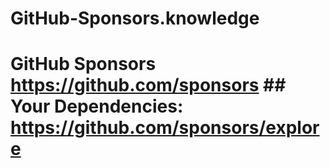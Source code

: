 # GitHub-Sponsors.knowledge
# GitHub Sponsors https://github.com/sponsors ## Your Dependencies: https://github.com/sponsors/explore
